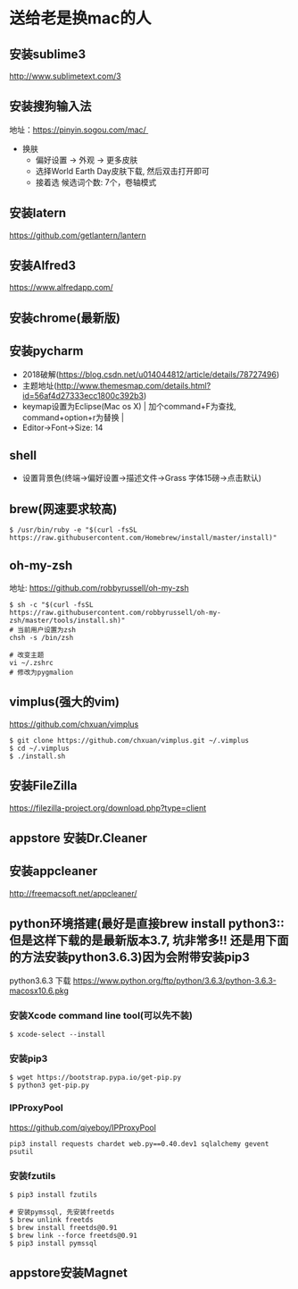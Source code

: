 # 送给老是换mac的人 

## 安装sublime3
http://www.sublimetext.com/3

## 安装搜狗输入法
地址：https://pinyin.sogou.com/mac/ 
- 换肤
	- 偏好设置 -> 外观 -> 更多皮肤
	- 选择World Earth Day皮肤下载, 然后双击打开即可
	- 接着选 候选词个数: 7个，卷轴模式

## 安装latern
https://github.com/getlantern/lantern

## 安装Alfred3
https://www.alfredapp.com/

## 安装chrome(最新版)

## 安装pycharm
- 2018破解(https://blog.csdn.net/u014044812/article/details/78727496)
- 主题地址(http://www.themesmap.com/details.html?id=56af4d27333ecc1800c392b3)
- keymap设置为Eclipse(Mac os X) | 加个command+F为查找, command+option+r为替换 | 
- Editor->Font->Size: 14

## shell
- 设置背景色(终端->偏好设置->描述文件->Grass 字体15磅->点击默认)

## brew(网速要求较高)
```
$ /usr/bin/ruby -e "$(curl -fsSL https://raw.githubusercontent.com/Homebrew/install/master/install)"
```

## oh-my-zsh
地址: https://github.com/robbyrussell/oh-my-zsh
```
$ sh -c "$(curl -fsSL https://raw.githubusercontent.com/robbyrussell/oh-my-zsh/master/tools/install.sh)"
# 当前用户设置为zsh
chsh -s /bin/zsh

# 改变主题
vi ~/.zshrc
# 修改为pygmalion
```

## vimplus(强大的vim)
https://github.com/chxuan/vimplus
```
$ git clone https://github.com/chxuan/vimplus.git ~/.vimplus
$ cd ~/.vimplus
$ ./install.sh
```

## 安装FileZilla
https://filezilla-project.org/download.php?type=client


## appstore 安装Dr.Cleaner

## 安装appcleaner
http://freemacsoft.net/appcleaner/

## python环境搭建(最好是直接brew install python3::但是这样下载的是最新版本3.7, 坑非常多!! 还是用下面的方法安装python3.6.3)因为会附带安装pip3
python3.6.3 下载
https://www.python.org/ftp/python/3.6.3/python-3.6.3-macosx10.6.pkg

### 安装Xcode command line tool(可以先不装)
```
$ xcode-select --install
```

### 安装pip3
```
$ wget https://bootstrap.pypa.io/get-pip.py
$ python3 get-pip.py
```

### IPProxyPool
https://github.com/qiyeboy/IPProxyPool
```
pip3 install requests chardet web.py==0.40.dev1 sqlalchemy gevent psutil
```

### 安装fzutils
```
$ pip3 install fzutils

# 安装pymssql, 先安装freetds
$ brew unlink freetds
$ brew install freetds@0.91
$ brew link --force freetds@0.91
$ pip3 install pymssql
```

## appstore安装Magnet

